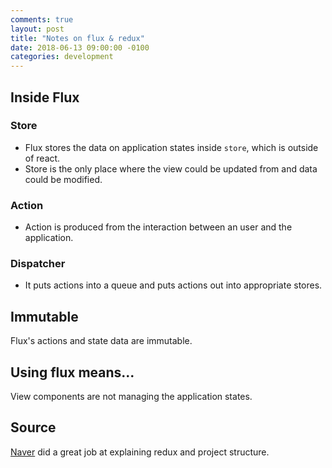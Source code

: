 ```yaml
---
comments: true
layout: post
title: "Notes on flux & redux"
date: 2018-06-13 09:00:00 -0100
categories: development
---
```

## Inside Flux
### Store
* Flux stores the data on application states inside `store`, which is outside of react.
* Store is the only place where the view could be updated from and data could be modified. 

### Action
* Action is produced from the interaction between an user and the application.

### Dispatcher
* It puts actions into a queue and puts actions out into appropriate stores. 

## Immutable
Flux's actions and state data are immutable. 

## Using flux means...
View components are not managing the application states.

## Source
[Naver](https://d2.naver.com/helloworld/1848131) did a great job at explaining redux and project structure.


